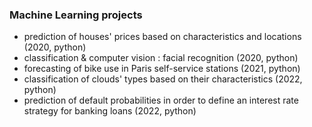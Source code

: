 ### Machine Learning projects  
- prediction of houses' prices based on characteristics and locations (2020, python)
- classification & computer vision : facial recognition (2020, python)
- forecasting of bike use in Paris self-service stations (2021, python)
- classification of clouds' types based on their characteristics (2022, python)  
- prediction of default probabilities in order to define an interest rate strategy for banking loans (2022, python)
